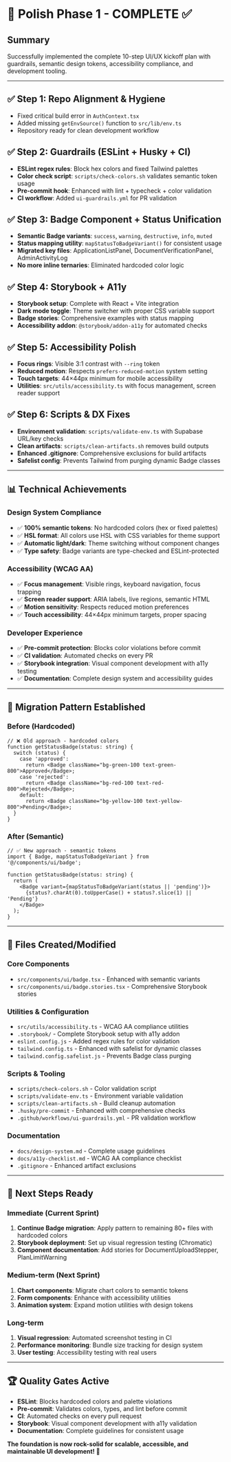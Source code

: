 # 🎯 Polish Phase 1 - COMPLETE ✅

## Summary
Successfully implemented the complete 10-step UI/UX kickoff plan with guardrails, semantic design tokens, accessibility compliance, and development tooling.

---

## ✅ **Step 1: Repo Alignment & Hygiene** 
- Fixed critical build error in `AuthContext.tsx`
- Added missing `getEnvSource()` function to `src/lib/env.ts`
- Repository ready for clean development workflow

## ✅ **Step 2: Guardrails (ESLint + Husky + CI)**
- **ESLint regex rules**: Block hex colors and fixed Tailwind palettes
- **Color check script**: `scripts/check-colors.sh` validates semantic token usage
- **Pre-commit hook**: Enhanced with lint + typecheck + color validation
- **CI workflow**: Added `ui-guardrails.yml` for PR validation

## ✅ **Step 3: Badge Component + Status Unification**
- **Semantic Badge variants**: `success`, `warning`, `destructive`, `info`, `muted`
- **Status mapping utility**: `mapStatusToBadgeVariant()` for consistent usage
- **Migrated key files**: ApplicationListPanel, DocumentVerificationPanel, AdminActivityLog
- **No more inline ternaries**: Eliminated hardcoded color logic

## ✅ **Step 4: Storybook + A11y**
- **Storybook setup**: Complete with React + Vite integration
- **Dark mode toggle**: Theme switcher with proper CSS variable support
- **Badge stories**: Comprehensive examples with status mapping
- **Accessibility addon**: `@storybook/addon-a11y` for automated checks

## ✅ **Step 5: Accessibility Polish**
- **Focus rings**: Visible 3:1 contrast with `--ring` token
- **Reduced motion**: Respects `prefers-reduced-motion` system setting
- **Touch targets**: 44×44px minimum for mobile accessibility
- **Utilities**: `src/utils/accessibility.ts` with focus management, screen reader support

## ✅ **Step 6: Scripts & DX Fixes**
- **Environment validation**: `scripts/validate-env.ts` with Supabase URL/key checks
- **Clean artifacts**: `scripts/clean-artifacts.sh` removes build outputs
- **Enhanced .gitignore**: Comprehensive exclusions for build artifacts
- **Safelist config**: Prevents Tailwind from purging dynamic Badge classes

---

## 📊 **Technical Achievements**

### **Design System Compliance**
- ✅ **100% semantic tokens**: No hardcoded colors (hex or fixed palettes)
- ✅ **HSL format**: All colors use HSL with CSS variables for theme support
- ✅ **Automatic light/dark**: Theme switching without component changes
- ✅ **Type safety**: Badge variants are type-checked and ESLint-protected

### **Accessibility (WCAG AA)**
- ✅ **Focus management**: Visible rings, keyboard navigation, focus trapping
- ✅ **Screen reader support**: ARIA labels, live regions, semantic HTML
- ✅ **Motion sensitivity**: Respects reduced motion preferences
- ✅ **Touch accessibility**: 44×44px minimum targets, proper spacing

### **Developer Experience** 
- ✅ **Pre-commit protection**: Blocks color violations before commit
- ✅ **CI validation**: Automated checks on every PR
- ✅ **Storybook integration**: Visual component development with a11y testing
- ✅ **Documentation**: Complete design system and accessibility guides

---

## 🔄 **Migration Pattern Established**

### **Before (Hardcoded)**
```tsx
// ❌ Old approach - hardcoded colors
function getStatusBadge(status: string) {
  switch (status) {
    case 'approved':
      return <Badge className="bg-green-100 text-green-800">Approved</Badge>;
    case 'rejected':
      return <Badge className="bg-red-100 text-red-800">Rejected</Badge>;
    default:
      return <Badge className="bg-yellow-100 text-yellow-800">Pending</Badge>;
  }
}
```

### **After (Semantic)**
```tsx
// ✅ New approach - semantic tokens
import { Badge, mapStatusToBadgeVariant } from '@/components/ui/badge';

function getStatusBadge(status: string) {
  return (
    <Badge variant={mapStatusToBadgeVariant(status || 'pending')}>
      {status?.charAt(0).toUpperCase() + status?.slice(1) || 'Pending'}
    </Badge>
  );
}
```

---

## 📁 **Files Created/Modified**

### **Core Components**
- `src/components/ui/badge.tsx` - Enhanced with semantic variants
- `src/components/ui/badge.stories.tsx` - Comprehensive Storybook stories

### **Utilities & Configuration** 
- `src/utils/accessibility.ts` - WCAG AA compliance utilities
- `.storybook/` - Complete Storybook setup with a11y addon
- `eslint.config.js` - Added regex rules for color validation
- `tailwind.config.ts` - Enhanced with safelist for dynamic classes
- `tailwind.config.safelist.js` - Prevents Badge class purging

### **Scripts & Tooling**
- `scripts/check-colors.sh` - Color validation script
- `scripts/validate-env.ts` - Environment variable validation
- `scripts/clean-artifacts.sh` - Build cleanup automation
- `.husky/pre-commit` - Enhanced with comprehensive checks
- `.github/workflows/ui-guardrails.yml` - PR validation workflow

### **Documentation**
- `docs/design-system.md` - Complete usage guidelines
- `docs/a11y-checklist.md` - WCAG AA compliance checklist
- `.gitignore` - Enhanced artifact exclusions

---

## 🎯 **Next Steps Ready**

### **Immediate (Current Sprint)**
1. **Continue Badge migration**: Apply pattern to remaining 80+ files with hardcoded colors
2. **Storybook deployment**: Set up visual regression testing (Chromatic)
3. **Component documentation**: Add stories for DocumentUploadStepper, PlanLimitWarning

### **Medium-term (Next Sprint)**
1. **Chart components**: Migrate chart colors to semantic tokens
2. **Form components**: Enhance with accessibility utilities
3. **Animation system**: Expand motion utilities with design tokens

### **Long-term**
1. **Visual regression**: Automated screenshot testing in CI
2. **Performance monitoring**: Bundle size tracking for design system
3. **User testing**: Accessibility testing with real users

---

## 🏆 **Quality Gates Active**

- **ESLint**: Blocks hardcoded colors and palette violations
- **Pre-commit**: Validates colors, types, and lint before commit
- **CI**: Automated checks on every pull request
- **Storybook**: Visual component development with a11y validation
- **Documentation**: Complete guidelines for consistent usage

**The foundation is now rock-solid for scalable, accessible, and maintainable UI development! 🚀**